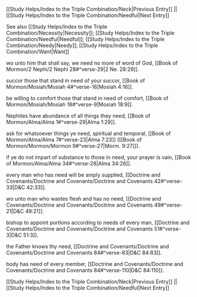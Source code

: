 [[Study Helps/Index to the Triple Combination/Neck|Previous Entry]]  ||  [[Study Helps/Index to the Triple Combination/Needful|Next Entry]]

 See also [[Study Helps/Index to the Triple Combination/Necessity|Necessity]]; [[Study Helps/Index to the Triple Combination/Needful|Needful]]; [[Study Helps/Index to the Triple Combination/Needy|Needy]]; [[Study Helps/Index to the Triple Combination/Want|Want]]

 wo unto him that shall say, we need no more of word of God, [[Book of Mormon/2 Nephi/2 Nephi 28#^verse-29|2 Ne. 28:29]].

 succor those that stand in need of your succor, [[Book of Mormon/Mosiah/Mosiah 4#^verse-16|Mosiah 4:16]].

 be willing to comfort those that stand in need of comfort, [[Book of Mormon/Mosiah/Mosiah 18#^verse-9|Mosiah 18:9]].

 Nephites have abundance of all things they need, [[Book of Mormon/Alma/Alma 1#^verse-29|Alma 1:29]].

 ask for whatsoever things ye need, spiritual and temporal, [[Book of Mormon/Alma/Alma 7#^verse-23|Alma 7:23]] ([[Book of Mormon/Mormon/Mormon 9#^verse-27|Morm. 9:27]]).

 if ye do not impart of substance to those in need, your prayer is vain, [[Book of Mormon/Alma/Alma 34#^verse-28|Alma 34:28]].

 every man who has need will be amply supplied, [[Doctrine and Covenants/Doctrine and Covenants/Doctrine and Covenants 42#^verse-33|D&C 42:33]].

 wo unto man who wastes flesh and has no need, [[Doctrine and Covenants/Doctrine and Covenants/Doctrine and Covenants 49#^verse-21|D&C 49:21]].

 bishop to appoint portions according to needs of every man, [[Doctrine and Covenants/Doctrine and Covenants/Doctrine and Covenants 51#^verse-3|D&C 51:3]].

 the Father knows thy need, [[Doctrine and Covenants/Doctrine and Covenants/Doctrine and Covenants 84#^verse-83|D&C 84:83]].

 body has need of every member, [[Doctrine and Covenants/Doctrine and Covenants/Doctrine and Covenants 84#^verse-110|D&C 84:110]].

[[Study Helps/Index to the Triple Combination/Neck|Previous Entry]]  ||  [[Study Helps/Index to the Triple Combination/Needful|Next Entry]]